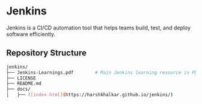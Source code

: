 # Jenkins

Jenkins is a CI/CD automation tool that helps teams build, test, and deploy software efficiently.

## Repository Structure
```bash
jenkins/
├── Jenkins-Learnings.pdf        # Main Jenkins learning resource in PDF
├── LICENSE
├── README.md
├── docs/
│   ├── ![index.html](https://harshkhalkar.github.io/jenkins/)               # Web view embedding Jenkins-Learnings.pdf

